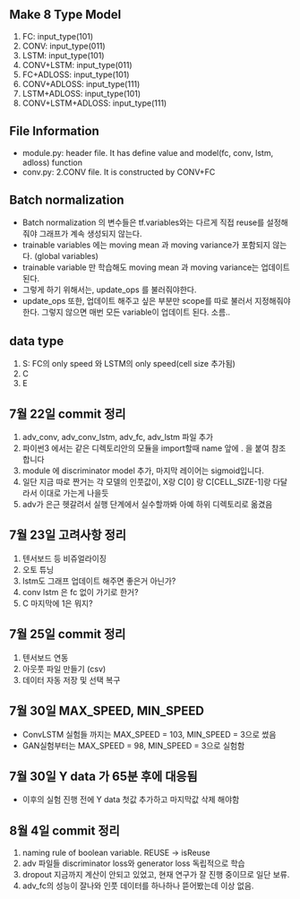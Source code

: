 ## Make 8 Type Model
1. FC: input_type(101)
2. CONV: input_type(011)
3. LSTM: input_type(101)
4. CONV+LSTM: input_type(011)
5. FC+ADLOSS: input_type(101)
6. CONV+ADLOSS: input_type(111)
7. LSTM+ADLOSS: input_type(101)
8. CONV+LSTM+ADLOSS: input_type(111)

## File Information
- module.py: header file. It has define value and model(fc, conv, lstm, adloss) function
- conv.py: 2.CONV file. It is constructed by CONV+FC

## Batch normalization
- Batch normalization 의 변수들은 tf.variables와는 다르게 직접 reuse를 설정해 줘야 그래프가 계속 생성되지 않는다.
- trainable variables 에는 moving mean 과 moving variance가 포함되지 않는다. (global variables)
- trainable variable 만 학습해도 moving mean 과 moving variance는 업데이트 된다.
- 그렇게 하기 위해서는, update_ops 를 불러줘야한다.
- update_ops 또한, 업데이트 해주고 싶은 부분만 scope를 따로 불러서 지정해줘야 한다. 그렇지 않으면 매번 모든 variable이 업데이트 된다. 소름..

## data type
1. S: FC의 only speed 와 LSTM의 only speed(cell size 추가됨)
2. C
3. E

## 7월 22일 commit 정리
1. adv_conv, adv_conv_lstm, adv_fc, adv_lstm 파일 추가 
2. 파이썬3 에서는 같은 디렉토리안의 모듈을 import할때 name 앞에 . 을 붙여 참조합니다
3. module 에 discriminator model 추가, 마지막 레이어는 sigmoid입니다.
4. 일단 지금 따로 짠거는 각 모델의 인풋값이, X랑 C[0] 랑 C[CELL_SIZE-1]랑 다달라서 이대로 가는게 나을듯
5. adv가 은근 헷갈려서 실행 단계에서 실수할까봐 아예 하위 디렉토리로 옮겼음

## 7월 23일 고려사항 정리
1. 텐서보드 등 비쥬얼라이징
2. 오토 튜닝
3. lstm도 그래프 업데이트 해주면 좋은거 아닌가?
4. conv lstm 은 fc 없이 가기로 한거?
5. C 마지막에 1은 뭐지?

## 7월 25일 commit 정리
1. 텐서보드 연동
2. 아웃풋 파일 만들기 (csv)
3. 데이터 자동 저장 및 선택 복구

## 7월 30일 MAX_SPEED, MIN_SPEED
- ConvLSTM 실험들 까지는 MAX_SPEED = 103, MIN_SPEED = 3으로 썼음
- GAN실험부터는 MAX_SPEED = 98, MIN_SPEED = 3으로 실험함

## 7월 30일 Y data 가 65분 후에 대응됨
- 이후의 실험 진행 전에 Y data 첫값 추가하고 마지막값 삭제 해야함

## 8월 4일 commit 정리
1. naming rule of boolean variable. REUSE -> isReuse 
2. adv 파일들 discriminator loss와 generator loss 독립적으로 학습
3. dropout 지금까지 계산이 안되고 있었고, 현재 연구가 잘 진행 중이므로 일단 보류. 
4. adv_fc의 성능이 잘나와 인풋 데이터를 하나하나 뜯어봤는데 이상 없음.
